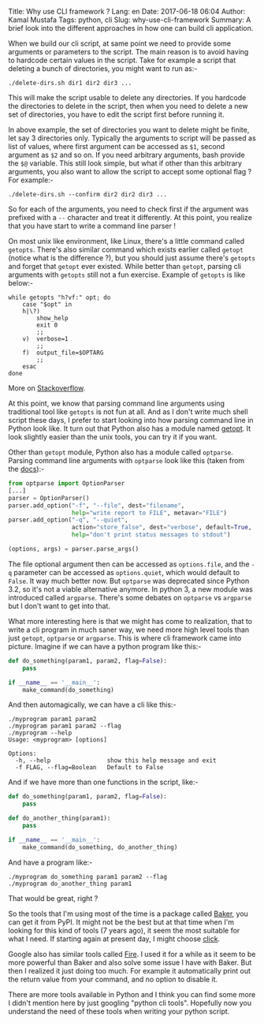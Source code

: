 Title: Why use CLI framework ?
Lang: en
Date: 2017-06-18 06:04
Author: Kamal Mustafa
Tags: python, cli
Slug: why-use-cli-framework
Summary: A brief look into the different approaches in how one can build cli application.

When we build our cli script, at same point we need to provide some arguments or parameters to the script. The main reason is to avoid having to hardcode certain values in the script. Take for example a script that deleting a bunch of directories, you might want to run as:-

    ./delete-dirs.sh dir1 dir2 dir3 ...

This will make the script usable to delete any directories. If you hardcode the directories to delete in the script, then when you need to delete a new set of directories, you have to edit the script first before running it.

In above example, the set of directories you want to delete might be finite, let say 3 directories only. Typically the arguments to script will be passed as list of values, where first argument can be accessed as `$1`, second argument as `$2` and so on. If you need arbitrary arguments, bash provide the `$@` variable. This still look simple, but what if other than this arbitrary arguments, you also want to allow the script to accept some optional flag ? For example:-

    ./delete-dirs.sh --confirm dir2 dir2 dir3 ...

So for each of the arguments, you need to check first if the argument was prefixed with a `--` character and treat it differently. At this point, you realize that you have start to write a command line parser !

On most unix like environment, like Linux, there's a little command called `getopts`. There's also similar command which exists earlier called `getopt` (notice what is the difference ?), but you should just assume there's `getopts` and forget that `getopt` ever existed. While better than `getopt`, parsing cli arguments with `getopts` still not a fun exercise. Example of `getopts` is like below:-

    while getopts "h?vf:" opt; do
        case "$opt" in
        h|\?)
            show_help
            exit 0
            ;;
        v)  verbose=1
            ;;
        f)  output_file=$OPTARG
            ;;
        esac
    done

More on [Stackoverflow][1].

At this point, we know that parsing command line arguments using traditional tool like `getopts` is not fun at all. And as I don't write much shell script these days, I prefer to start looking into how parsing command line in Python look like. It turn out that Python also has a module named [getopt][2]. It look slightly easier than the unix tools, you can try it if you want.

Other than `getopt` module, Python also has a module called `optparse`. Parsing command line arguments with `optparse` look like this (taken from the [docs][3]):-

```python
from optparse import OptionParser
[...]
parser = OptionParser()
parser.add_option("-f", "--file", dest="filename",
                  help="write report to FILE", metavar="FILE")
parser.add_option("-q", "--quiet",
                  action="store_false", dest="verbose", default=True,
                  help="don't print status messages to stdout")

(options, args) = parser.parse_args()
```

The file optional argument then can be accessed as `options.file`, and the `-q` parameter can be accessed as `options.quiet`, which would default to `False`. It way much better now. But `optparse` was deprecated since Python 3.2, so it's not a viable alternative anymore. In python 3, a new module was introduced called `argparse`. There's some debates on `optparse` vs `argparse` but I don't want to get into that.

What more interesting here is that we might has come to realization, that to write a cli program in much saner way, we need more high level tools than just `getopt`, `optparse` or `argparse`. This is where cli framework came into picture. Imagine if we can have a python program like this:-

```python
def do_something(param1, param2, flag=False):
    pass

if __name__ == '__main__':
    make_command(do_something)
```
And then automagically, we can have a cli like this:-

    ./myprogram param1 param2
    ./myprogram param1 param2 --flag
    ./myprogram --help
    Usage: <myprogram> [options]

    Options:
      -h, --help                show this help message and exit
      -f FLAG, --flag=Boolean   Default to False

And if we have more than one functions in the script, like:-

```python
def do_something(param1, param2, flag=False):
    pass

def do_another_thing(param1):
    pass

if __name__ == '__main__':
    make_command(do_something, do_another_thing)
```

And have a program like:-

    ./myprogram do_something param1 param2 --flag
    ./myprogram do_another_thing param1

That would be great, right ?

So the tools that I'm using most of the time is a package called [Baker][Baker], you can get it from PyPI. It might not be the best but at that time when I'm looking for this kind of tools (7 years ago), it seem the most suitable for what I need. If starting again at present day, I might choose [click][click].

Google also has similar tools called [Fire][Fire]. I used it for a while as it seem to be more powerful than Baker and also solve some issue I have with Baker. But then I realized it just doing too much. For example it automatically print out the return value from your command, and no option to disable it.

There are more tools available in Python and I think you can find some more I didn't mention here by just googling "python cli tools". Hopefully now you understand the need of these tools when writing your python script.

[1]:https://stackoverflow.com/questions/192249/how-do-i-parse-command-line-arguments-in-bash
[2]:https://docs.python.org/3.1/library/getopt.html
[3]:https://docs.python.org/3.4/library/optparse.html
[Baker]:https://pypi.python.org/pypi/Baker
[click]:http://click.pocoo.org/5/
[Fire]:https://github.com/google/python-fire
